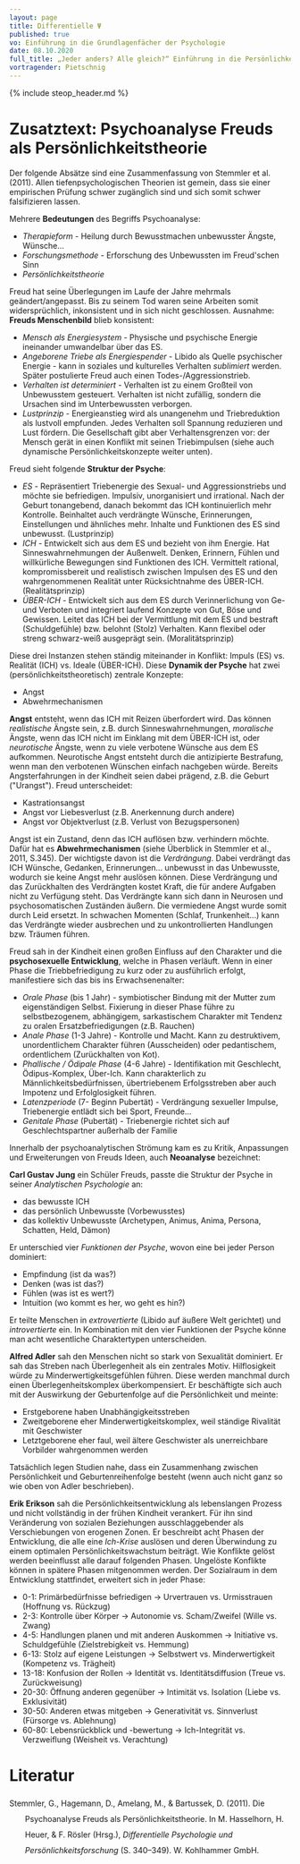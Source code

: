 ```yaml
---
layout: page
title: Differentielle Ψ
published: true
vo: Einführung in die Grundlagenfächer der Psychologie
date: 08.10.2020
full_title: „Jeder anders? Alle gleich?“ Einführung in die Persönlichkeitspsychologie
vortragender: Pietschnig
---
```


{% include steop_header.md %}

# Zusatztext: Psychoanalyse Freuds als Persönlichkeitstheorie

Der folgende Absätze sind eine Zusammenfassung von Stemmler et al. (2011). Allen tiefenpsychologischen Theorien ist gemein, dass sie einer empirischen Prüfung schwer zugänglich sind und sich somit schwer falsifizieren lassen.

Mehrere **Bedeutungen** des Begriffs Psychoanalyse:
* _Therapieform_ - Heilung durch Bewusstmachen unbewusster Ängste, Wünsche...
* _Forschungsmethode_ - Erforschung des Unbewussten im Freud'schen Sinn
* _Persönlichkeitstheorie_

Freud hat seine Überlegungen im Laufe der Jahre mehrmals geändert/angepasst. Bis zu seinem Tod waren seine Arbeiten somit widersprüchlich, inkonsistent und in sich nicht geschlossen. Ausnahme: **Freuds Menschenbild** blieb konsistent:
* _Mensch als Energiesystem_ - Physische und psychische Energie ineinander umwandelbar über das ES.
* _Angeborene Triebe als Energiespender_ - Libido als Quelle psychischer Energie - kann in soziales und kulturelles Verhalten _sublimiert_ werden. Später postulierte Freud auch einen Todes-/Aggressionstrieb.
* _Verhalten ist determiniert_ - Verhalten ist zu einem Großteil von Unbewusstem gesteuert. Verhalten ist nicht zufällig, sondern die Ursachen sind im Unterbewussten verborgen.
* _Lustprinzip_ - Energieanstieg wird als unangenehm und Triebreduktion als lustvoll empfunden. Jedes Verhalten soll Spannung reduzieren und Lust fördern. Die Gesellschaft gibt aber Verhaltensgrenzen vor: der Mensch gerät in einen Konflikt mit seinen Triebimpulsen (siehe auch dynamische Persönlichkeitskonzepte weiter unten).

Freud sieht folgende **Struktur der Psyche**:
* _ES_ - Repräsentiert Triebenergie des Sexual- und Aggressionstriebs und möchte sie befriedigen. Impulsiv, unorganisiert und irrational. Nach der Geburt tonangebend, danach bekommt das ICH kontinuierlich mehr Kontrolle. Beinhaltet auch verdrängte Wünsche, Erinnerungen, Einstellungen und ähnliches mehr. Inhalte und Funktionen des ES sind unbewusst. (Lustprinzip)
* _ICH_ - Entwickelt sich aus dem ES und bezieht von ihm Energie. Hat Sinneswahrnehmungen der Außenwelt. Denken, Erinnern, Fühlen und willkürliche Bewegungen sind Funktionen des ICH. Vermittelt rational, kompromissbereit und realistisch zwischen Impulsen des ES und den wahrgenommenen Realität unter Rücksichtnahme des ÜBER-ICH. (Realitätsprinzip)
* _ÜBER-ICH_ - Entwickelt sich aus dem ES durch Verinnerlichung von Ge- und Verboten und integriert laufend Konzepte von Gut, Böse und Gewissen. Leitet das ICH bei der Vermittlung mit dem ES und bestraft (Schuldgefühle) bzw. belohnt (Stolz) Verhalten. Kann flexibel oder streng schwarz-weiß ausgeprägt sein. (Moralitätsprinzip)

Diese drei Instanzen stehen ständig miteinander in Konflikt: Impuls (ES) vs. Realität (ICH) vs. Ideale (ÜBER-ICH). Diese **Dynamik der Psyche** hat zwei (persönlichkeitstheoretisch) zentrale Konzepte:
* Angst
* Abwehrmechanismen

**Angst** entsteht, wenn das ICH mit Reizen überfordert wird. Das können _realistische_ Ängste sein, z.B. durch Sinneswahrnehmungen, _moralische_ Ängste, wenn das ICH nicht im Einklang mit dem ÜBER-ICH ist, oder _neurotische_ Ängste, wenn zu viele verbotene Wünsche aus dem ES aufkommen. Neurotische Angst entsteht durch die antizipierte Bestrafung, wenn man den verbotenen Wünschen einfach nachgeben würde. Bereits Angsterfahrungen in der Kindheit seien dabei prägend, z.B. die Geburt ("Urangst"). Freud unterscheidet:
* Kastrationsangst
* Angst vor Liebesverlust (z.B. Anerkennung durch andere)
* Angst vor Objektverlust (z.B. Verlust von Bezugspersonen)

Angst ist ein Zustand, denn das ICH auflösen bzw. verhindern möchte. Dafür hat es **Abwehrmechanismen** (siehe Überblick in Stemmler et al., 2011, S.345). Der wichtigste davon ist die _Verdrängung_. Dabei verdrängt das ICH Wünsche, Gedanken, Erinnerungen... unbewusst in das Unbewusste, wodurch sie keine Angst mehr auslösen können. Diese Verdrängung und das Zurückhalten des Verdrängten kostet Kraft, die für andere Aufgaben nicht zu Verfügung steht. Das Verdrängte kann sich dann in Neurosen und psychosomatischen Zuständen äußern. Die vermiedene Angst wurde somit durch Leid ersetzt. In schwachen Momenten (Schlaf, Trunkenheit...) kann das Verdrängte wieder ausbrechen und zu unkontrollierten Handlungen bzw. Träumen führen.

Freud sah in der Kindheit einen großen Einfluss auf den Charakter und die **psychosexuelle Entwicklung**, welche in Phasen verläuft. Wenn in einer Phase die Triebbefriedigung zu kurz oder zu ausführlich erfolgt, manifestiere sich das bis ins Erwachsenenalter:
* _Orale Phase_ (bis 1 Jahr) - symbiotischer Bindung mit der Mutter zum eigenständigen Selbst. Fixierung in dieser Phase führe zu selbstbezogenem, abhängigem, sarkastischem Charakter mit Tendenz zu oralen Ersatzbefriedigungen (z.B. Rauchen)
* _Anale Phase_ (1-3 Jahre) - Kontrolle und Macht. Kann zu destruktivem, unordentlichem Charakter führen (Ausscheiden) oder pedantischem, ordentlichem (Zurückhalten von Kot).
* _Phallische / Ödipale Phase_ (4-6 Jahre) - Identifikation mit Geschlecht, Ödipus-Komplex, Über-Ich. Kann charakterlich zu Männlichkeitsbedürfnissen, übertriebenem Erfolgsstreben aber auch Impotenz und Erfolglosigkeit führen.
* _Latenzperiode_ (7- Beginn Pubertät) - Verdrängung sexueller Impulse, Triebenergie entlädt sich bei Sport, Freunde...
* _Genitale Phase_ (Pubertät) - Triebenergie richtet sich auf Geschlechtspartner außerhalb der Familie

Innerhalb der psychoanalytischen Strömung kam es zu Kritik, Anpassungen und Erweiterungen von Freuds Ideen, auch **Neoanalyse** bezeichnet:

**Carl Gustav Jung** ein Schüler Freuds, passte die Struktur der Psyche in seiner _Analytischen Psychologie_ an:
* das bewusste ICH
* das persönlich Unbewusste (Vorbewusstes)
* das kollektiv Unbewusste (Archetypen, Animus, Anima, Persona, Schatten, Held, Dämon)

Er unterschied vier _Funktionen der Psyche_, wovon eine bei jeder Person dominiert:
* Empfindung (ist da was?)
* Denken (was ist das?)
* Fühlen (was ist es wert?)
* Intuition (wo kommt es her, wo geht es hin?)

Er teilte Menschen in _extrovertierte_ (Libido auf äußere Welt gerichtet) und _introvertierte_ ein. In Kombination mit den vier Funktionen der Psyche könne man acht wesentliche Charaktertypen unterscheiden.

**Alfred Adler** sah den Menschen nicht so stark von Sexualität dominiert. Er sah das Streben nach Überlegenheit als ein zentrales Motiv. Hilflosigkeit würde zu Minderwertigkeitsgefühlen führen. Diese werden manchmal durch einen Überlegenheitskomplex überkompensiert. Er beschäftigte sich auch mit der Auswirkung der Geburtenfolge auf die Persönlichkeit und meinte:
* Erstgeborene haben Unabhängigkeitsstreben
* Zweitgeborene eher Minderwertigkeitskomplex, weil ständige Rivalität mit Geschwister
* Letztgeborene eher faul, weil ältere Geschwister als unerreichbare Vorbilder wahrgenommen werden

Tatsächlich legen Studien nahe, dass ein Zusammenhang zwischen Persönlichkeit und Geburtenreihenfolge besteht (wenn auch nicht ganz so wie oben von Adler beschrieben).

**Erik Erikson** sah die Persönlichkeitsentwicklung als lebenslangen Prozess und nicht vollständig in der frühen Kindheit verankert. Für ihn sind Veränderung von sozialen Beziehungen ausschlaggebender als Verschiebungen von erogenen Zonen. Er beschreibt acht Phasen der Entwicklung, die alle eine _Ich-Krise_ auslösen und deren Überwindung zu einem optimalen Persönlichkeitswachstum beiträgt. Wie Konflikte gelöst werden beeinflusst alle darauf folgenden Phasen. Ungelöste Konflikte können in spätere Phasen mitgenommen werden. Der Sozialraum in dem Entwicklung stattfindet, erweitert sich in jeder Phase:
* 0-1: Primärbedürfnisse befriedigen → Urvertrauen vs. Urmisstrauen (Hoffnung vs. Rückzug)
* 2-3: Kontrolle über Körper → Autonomie vs. Scham/Zweifel (Wille vs. Zwang)
* 4-5: Handlungen planen und mit anderen Auskommen → Initiative vs. Schuldgefühle (Zielstrebigkeit vs. Hemmung)
* 6-13: Stolz auf eigene Leistungen → Selbstwert vs. Minderwertigkeit (Kompetenz vs. Trägheit)
* 13-18: Konfusion der Rollen → Identität vs. Identitätsdiffusion (Treue vs. Zurückweisung)
* 20-30: Öffnung anderen gegenüber → Intimität vs. Isolation (Liebe vs. Exklusivität)
* 30-50: Anderen etwas mitgeben → Generativität vs. Sinnverlust (Fürsorge vs. Ablehnung)
* 60-80: Lebensrückblick und -bewertung → Ich-Integrität vs. Verzweiflung (Weisheit vs. Verachtung)

# Literatur

<div class="csl-bib-body" style="line-height: 2; margin-left: 2em; text-indent:-2em;">
  <div class="csl-entry">Stemmler, G., Hagemann, D., Amelang, M., &amp; Bartussek, D. (2011). Die Psychoanalyse Freuds als Persönlichkeitstheorie. In M. Hasselhorn, H. Heuer, &amp; F. Rösler (Hrsg.), <i>Differentielle Psychologie und Persönlichkeitsforschung</i> (S. 340–349). W. Kohlhammer GmbH.</div>
  <span class="Z3988" title="url_ver=Z39.88-2004&amp;ctx_ver=Z39.88-2004&amp;rfr_id=info%3Asid%2Fzotero.org%3A2&amp;rft_val_fmt=info%3Aofi%2Ffmt%3Akev%3Amtx%3Abook&amp;rft.genre=bookitem&amp;rft.atitle=Die%20Psychoanalyse%20Freuds%20als%20Pers%C3%B6nlichkeitstheorie&amp;rft.place=Stuttgart&amp;rft.publisher=W.%20Kohlhammer%20GmbH&amp;rft.series=Kohlhammer%20Standards%20Psychologie&amp;rft.aufirst=Gerhard&amp;rft.aulast=Stemmler&amp;rft.au=Gerhard%20Stemmler&amp;rft.au=Dirk%20Hagemann&amp;rft.au=Manfred%20Amelang&amp;rft.au=M.%20Hasselhorn&amp;rft.au=H.%20Heuer&amp;rft.au=F.%20R%C3%B6sler&amp;rft.au=D.%20Bartussek&amp;rft.date=2011&amp;rft.pages=340-349&amp;rft.spage=340&amp;rft.epage=349"></span>
</div>
